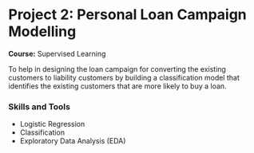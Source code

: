 # Project 2: Personal Loan Campaign Modelling
**Course:** Supervised Learning

To help in designing the loan campaign for converting the existing customers to liability customers by building a classification model that identifies the existing customers that are more likely to buy a loan. 

### Skills and Tools
* Logistic Regression
* Classification
* Exploratory Data Analysis (EDA)

